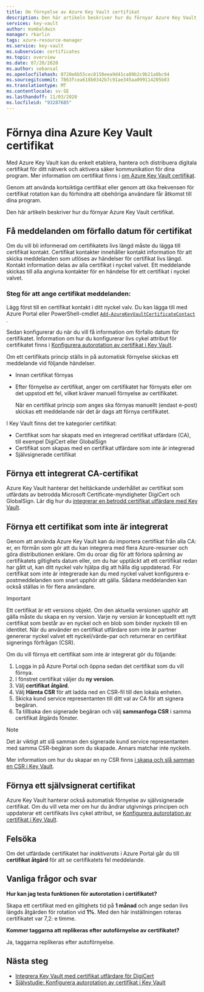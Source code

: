 ```yaml
---
title: Om förnyelse av Azure Key Vault certifikat
description: Den här artikeln beskriver hur du förnyar Azure Key Vault certifikat.
services: key-vault
author: msmbaldwin
manager: rkarlin
tags: azure-resource-manager
ms.service: key-vault
ms.subservice: certificates
ms.topic: overview
ms.date: 07/20/2020
ms.author: sebansal
ms.openlocfilehash: 0720e6b55cec8150eea9d41ca89b2c9b21a0bc94
ms.sourcegitcommit: 7863fcea618b0342b7c91ae345aa099114205b03
ms.translationtype: MT
ms.contentlocale: sv-SE
ms.lasthandoff: 11/03/2020
ms.locfileid: "93287685"
---
```

# <a name="renew-your-azure-key-vault-certificates"></a>Förnya dina Azure Key Vault certifikat

Med Azure Key Vault kan du enkelt etablera, hantera och distribuera digitala certifikat för ditt nätverk och aktivera säker kommunikation för dina program. Mer information om certifikat finns i [om Azure Key Vault certifikat](./about-certificates.md).

Genom att använda kortsiktiga certifikat eller genom att öka frekvensen för certifikat rotation kan du förhindra att obehöriga användare får åtkomst till dina program.

Den här artikeln beskriver hur du förnyar Azure Key Vault certifikat.

## <a name="get-notified-about-certificate-expiration"></a>Få meddelanden om förfallo datum för certifikat
Om du vill bli informerad om certifikatets livs längd måste du lägga till certifikat kontakt. Certifikat kontakter innehåller kontakt information för att skicka meddelanden som utlöses av händelser för certifikat livs längd. Kontakt information delas av alla certifikat i nyckel valvet. Ett meddelande skickas till alla angivna kontakter för en händelse för ett certifikat i nyckel valvet.

### <a name="steps-to-set-certificate-notifications"></a>Steg för att ange certifikat meddelanden:
Lägg först till en certifikat kontakt i ditt nyckel valv. Du kan lägga till med Azure Portal eller PowerShell-cmdlet [`Add-AzureKeyVaultCertificateContact`](/powershell/module/azurerm.keyvault/add-azurekeyvaultcertificatecontact?view=azurermps-6.13.0) .

Sedan konfigurerar du när du vill få information om förfallo datum för certifikatet. Information om hur du konfigurerar livs cykel attribut för certifikatet finns i [Konfigurera autorotation av certifikat i Key Vault](./tutorial-rotate-certificates.md#update-lifecycle-attributes-of-a-stored-certificate).

Om ett certifikats princip ställs in på automatisk förnyelse skickas ett meddelande vid följande händelser.

- Innan certifikat förnyas
- Efter förnyelse av certifikat, anger om certifikatet har förnyats eller om det uppstod ett fel, vilket kräver manuell förnyelse av certifikatet.  

  När en certifikat princip som anges ska förnyas manuellt (endast e-post) skickas ett meddelande när det är dags att förnya certifikatet.  

I Key Vault finns det tre kategorier certifikat:
-   Certifikat som har skapats med en integrerad certifikat utfärdare (CA), till exempel DigiCert eller GlobalSign
-   Certifikat som skapas med en certifikat utfärdare som inte är integrerad
-   Självsignerade certifikat

## <a name="renew-an-integrated-ca-certificate"></a>Förnya ett integrerat CA-certifikat 
Azure Key Vault hanterar det heltäckande underhållet av certifikat som utfärdats av betrodda Microsoft Certificate-myndigheter DigiCert och GlobalSign. Lär dig hur du [integrerar en betrodd certifikat utfärdare med Key Vault](./how-to-integrate-certificate-authority.md).

## <a name="renew-a-nonintegrated-ca-certificate"></a>Förnya ett certifikat som inte är integrerat 
Genom att använda Azure Key Vault kan du importera certifikat från alla CA: er, en förmån som gör att du kan integrera med flera Azure-resurser och göra distributionen enklare. Om du oroar dig för att förlora spårning av certifikatets giltighets datum eller, om du har upptäckt att ett certifikat redan har gått ut, kan ditt nyckel valv hjälpa dig att hålla dig uppdaterad. För certifikat som inte är integrerade kan du med nyckel valvet konfigurera e-postmeddelanden som snart upphör att gälla. Sådana meddelanden kan också ställas in för flera användare.

> [!IMPORTANT]
> Ett certifikat är ett versions objekt. Om den aktuella versionen upphör att gälla måste du skapa en ny version. Varje ny version är konceptuellt ett nytt certifikat som består av en nyckel och en blob som binder nyckeln till en identitet. När du använder en certifikat utfärdare som inte är partner genererar nyckel valvet ett nyckel/värde-par och returnerar en certifikat signerings förfrågan (CSR).

Om du vill förnya ett certifikat som inte är integrerat gör du följande:

1. Logga in på Azure Portal och öppna sedan det certifikat som du vill förnya.
1. I fönstret certifikat väljer du **ny version**.
1. Välj **certifikat åtgärd**.
1. Välj **Hämta CSR** för att ladda ned en CSR-fil till den lokala enheten.
1. Skicka kund service representanten till ditt val av CA för att signera begäran.
1. Ta tillbaka den signerade begäran och välj **sammanfoga CSR** i samma certifikat åtgärds fönster.

> [!NOTE]
> Det är viktigt att slå samman den signerade kund service representanten med samma CSR-begäran som du skapade. Annars matchar inte nyckeln.

Mer information om hur du skapar en ny CSR finns [i skapa och slå samman en CSR i Key Vault]( https://docs.microsoft.com/azure/key-vault/certificates/create-certificate-signing-request#azure-portal).

## <a name="renew-a-self-signed-certificate"></a>Förnya ett självsignerat certifikat

Azure Key Vault hanterar också automatisk förnyelse av självsignerade certifikat. Om du vill veta mer om hur du ändrar utgivnings principen och uppdaterar ett certifikats livs cykel attribut, se [Konfigurera autorotation av certifikat i Key Vault](./tutorial-rotate-certificates.md#update-lifecycle-attributes-of-a-stored-certificate).

## <a name="troubleshoot"></a>Felsöka
Om det utfärdade certifikatet har *inaktiverats* i Azure Portal går du till **certifikat åtgärd** för att se certifikatets fel meddelande.

## <a name="frequently-asked-questions"></a>Vanliga frågor och svar

**Hur kan jag testa funktionen för autorotation i certifikatet?**

Skapa ett certifikat med en giltighets tid på **1 månad** och ange sedan livs längds åtgärden för rotation vid **1%**. Med den här inställningen roteras certifikatet var 7,2: e timme.
  
**Kommer taggarna att replikeras efter autoförnyelse av certifikatet?**

Ja, taggarna replikeras efter autoförnyelse.

## <a name="next-steps"></a>Nästa steg
*   [Integrera Key Vault med certifikat utfärdare för DigiCert](how-to-integrate-certificate-authority.md)
*   [Självstudie: Konfigurera autorotation av certifikat i Key Vault](tutorial-rotate-certificates.md)